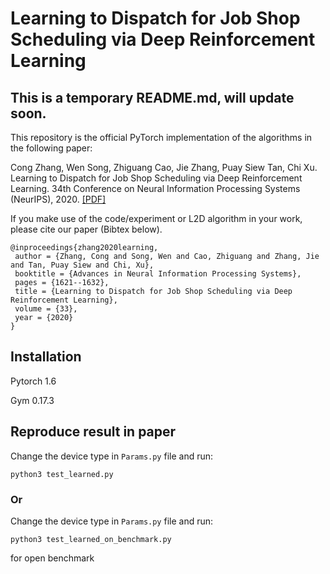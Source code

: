# Learning to Dispatch for Job Shop Scheduling via Deep Reinforcement Learning

## This is a temporary README.md, will update soon.

This repository is the official PyTorch implementation of the algorithms in the following paper: 

Cong Zhang, Wen Song, Zhiguang Cao, Jie Zhang, Puay Siew Tan, Chi Xu. Learning to Dispatch for Job Shop Scheduling via Deep Reinforcement Learning. 34th Conference on Neural Information Processing Systems (NeurIPS), 2020. [\[PDF\]](https://proceedings.neurips.cc/paper/2020/file/11958dfee29b6709f48a9ba0387a2431-Paper.pdf)


If you make use of the code/experiment or L2D algorithm in your work, please cite our paper (Bibtex below).
```
@inproceedings{zhang2020learning,
 author = {Zhang, Cong and Song, Wen and Cao, Zhiguang and Zhang, Jie and Tan, Puay Siew and Chi, Xu},
 booktitle = {Advances in Neural Information Processing Systems},
 pages = {1621--1632},
 title = {Learning to Dispatch for Job Shop Scheduling via Deep Reinforcement Learning},
 volume = {33},
 year = {2020}
}
```

## Installation
Pytorch 1.6

Gym 0.17.3

## Reproduce result in paper
Change the device type in ```Params.py``` file and run:
```
python3 test_learned.py
```

### Or
Change the device type in ```Params.py``` file and run:
```
python3 test_learned_on_benchmark.py
```
for open benchmark
